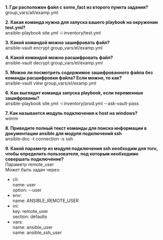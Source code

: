 **1. Где расположен файл с some_fact из второго пункта задания?**  
group_vars/all/examp.yml  

**2. Какая команда нужна для запуска вашего playbook на окружении test.yml?**  
ansible-playbook site.yml -i inventory/test.yml  

**3. Какой командой можно зашифровать файл?**  
ansible-vault encrypt group_vars/el/examp.yml  

**4. Какой командой можно расшифровать файл?**  
ansible-vault decrypt group_vars/el/examp.yml  

**5. Можно ли посмотреть содержимое зашифрованного файла без команды расшифровки файла? Если можно, то как?**  
ansible-vault view group_vars/el/examp.yml

**6. Как выглядит команда запуска playbook, если переменные зашифрованы?**  
ansible-playbook site.yml -i inventory/prod.yml --ask-vault-pass  

**7. Как называется модуль подключения к host на windows?**  
winrm

**8. Приведите полный текст команды для поиска информации в документации ansible для модуля подключений ssh**  
ansible-doc -t connection -s ssh  

**9. Какой параметр из модуля подключения ssh необходим для того, чтобы определить пользователя, под которым необходимо совершать подключение?**  
Параметр remote_user  
Может быть задан через:  
- cli:  
	name: user  
	option: --user  
- env:  
	name: ANSIBLE_REMOTE_USER  
- ini:  
	key: remote_user  
	section: defaults  
- vars:  
	name: ansible_user  
	name: ansible_ssh_user  